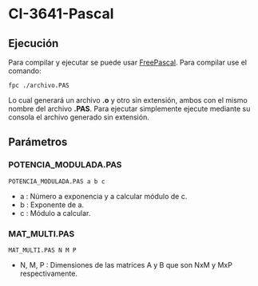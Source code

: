 # CI-3641-Pascal
## Ejecución
Para compilar y ejecutar se puede usar [FreePascal](https://www.freepascal.org "FreePascal"). Para compilar use el comando:

	fpc ./archivo.PAS

Lo cual generará un archivo **.o** y otro sin extensión, ambos con el mismo nombre del archivo **.PAS**. Para ejecutar simplemente ejecute mediante su consola el archivo generado sin extensión.

## Parámetros
### POTENCIA_MODULADA.PAS
	POTENCIA_MODULADA.PAS a b c

- a : Número a exponencia y a calcular módulo de c.
- b : Exponente de a.
- c : Módulo a calcular.

### MAT_MULTI.PAS
	MAT_MULTI.PAS N M P

- N, M, P : Dimensiones de las matrices A y B que son NxM y MxP respectivamente.
